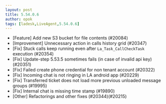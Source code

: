 ```yaml
---
layout: post
title: 5.54.0.6
author: opok
tags: [ladesk,LiveAgent,5.54.0.6]
---
```

- [Feature] Add new S3 bucket for file contents (#20084)
- [Improvement] Unnecessary action in calls history grid (#20347)
- [Fix] Stuck calls keep running even after `La_Task_CallCheckTask` execution (#20354)
- [Fix] Update-step 5.53.5 sometimes fails (in case of invalid api key) (#20351)
- [Fix] Failed create phone credential for non tenant account (#20322)
- [Fix] Incoming chat is not ringing in LA android app (#20229)
- [Fix] Transferred ticket does not load more previous unloaded message groups (#19995)
- [Fix] Internal chat is missing time stamp (#19890)
- [Other] Refactorings and other fixes (#20344)(#20215)